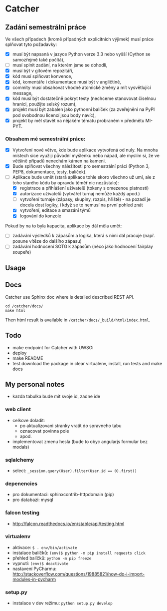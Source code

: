 # Catcher

## Zadání semestrální práce

Ve všech případech (kromě případných explicitních výjimek) musí práce splňovat tyto požadavky:

- [x] musí být napsaná v jazyce Python verze 3.3 nebo vyšší (Cython se samozřejmě také počítá),
- [ ] musí splnit zadání, na kterém jsme se dohodli,
- [x] musí být v gitovém repozitáři,
- [x] kód musí splňovat konvence,
- [x] kód, komentáře i dokumentace musí být v angličtině,
- [x] commity musí obsahovat vhodně atomické změny a mít vysvětlující message,
- [x] kód musí být dostatečně pokryt testy (nechceme stanovovat číselnou hranici,
      použijte selský rozum),
- [x] projekt musí být zabalen jako pythonní balíček (za zveřejnění na PyPI
      pod svobodnou licencí jsou body navíc),
- [x] projekt by měl stavět na nějakém tématu probraném v předmětu MI-PYT.

### Obsahem mé semestrální práce:
- [x] Vytvoření nové větve, kde bude aplikace vytvořená od nuly. Na mnoha místech sice
      využiji původní myšlenku nebo nápad, ale myslím si, že ve většině případů nenechám
      kámen na kameni.
- [x] Bude splňovat všechny náležitosti pro semestrální práci (Python 3, PEP8, dokumentace,
      testy, balíček).
- [ ] Aplikace bude umět (stará aplikace tohle skoro všechno už umí, ale z toho starého
      kódu by opravdu téměř nic nezůstalo):
    - [x] registrace a přihlášení uživatelů (tokeny s omezenou platností)
    - [x] autorizace uživatelů (vytvářet turnaj nemůže každý apod.)
    - [ ] vytvoření turnaje (zápasy, skupiny, rozpis, hřiště) - na pozadí je docela
          dost logiky, i když se to nemusí na první pohled znát
    - [x] vytvoření, editace a smazání týmů
    - [x] logování do konzole

Pokud by na to byla kapacita, aplikace by dál měla umět:
- [ ] zadávání výsledků k zápasům a logika, která s nimi dál pracuje
      (např. posune vítěze do dalšího zápasu)
- [ ] zadávání hodnocení SOTG k zápasům (něco jako hodnocení fairplay soupeře)

## Usage


## Docs

Catcher use Sphinx doc where is detailed described REST API.

```
cd /catcher/docs/
make html
```

Then html result is available in `/catcher/docs/_build/html/index.html`.

## Todo

* make endpoint for Catcher with UWSGi
* deploy
* make README
* test download the package in clear virtualenv, install, run tests and make docs

## My personal notes

* kazda tabulka bude mit svoje id, zadne ide

### web client
  
* celkove doladit:
  * po aktualizovani stranky vratit do spravneho tabu
  * oznacovat povinna pole
  * apod.
* implementovat zmenu hesla (bude to obyc angularjs formular bez modals)

### sqlalchemy

* select: `_session.query(User).filter(User.id == 0).first()`

### depenencies

* pro dokumentaci: sphinxcontrib-httpdomain (pip)
* pro databazi: mysql

### falcon testing

* http://falcon.readthedocs.io/en/stable/api/testing.html

### virtualenv

* aktivace: `$ . env/bin/activate`
* instalace balíčků: `(env)$ python -m pip install requests click`
* přehled balíčků: `python -m pip freeze`
* vypnutí: `(env)$ deactivate`
* nastavení PyCharmu: http://stackoverflow.com/questions/19885821/how-do-i-import-modules-in-pycharm

### setup.py

* instalace v dev režimu: `python setup.py develop`

